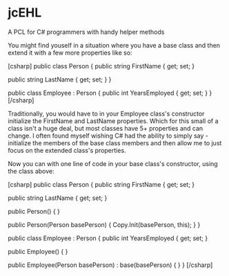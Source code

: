 # jcEHL
A PCL for C# programmers with handy helper methods

You might find youself in a situation where you have a base class and then extend it with a few more properties like so:

[csharp]
public class Person {
  public string FirstName { get; set; }
  
  public string LastName { get; set; }
}

public class Employee : Person {
  public int YearsEmployed { get; set; }
}
[/csharp]

Traditionally, you would have to in your Employee class's constructor initialize the FirstName and LastName properties.  Which for this small of a class isn't a huge deal, but most classes have 5+ properties and can change.  I often found myself wishing C# had the ability to simply say - initialize the members of the base class members and then allow me to just focus on the extended class's properties.

Now you can with one line of code in your base class's constructor, using the class above:

[csharp]
public class Person {
  public string FirstName { get; set; }
  
  public string LastName { get; set; }
  
  public Person() { }
  
  public Person(Person basePerson) { Copy.Init(basePerson, this); }
}

public class Employee : Person {
  public int YearsEmployed { get; set; }
  
  public Employee() { } 
  
  public Employee(Person basePerson) : base(basePerson) { }
}
[/csharp]
